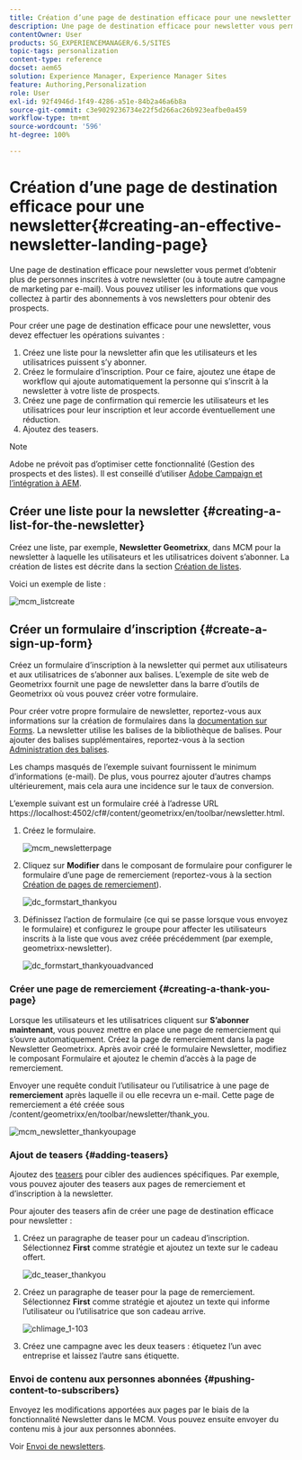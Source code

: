 ```yaml
---
title: Création d’une page de destination efficace pour une newsletter
description: Une page de destination efficace pour newsletter vous permet d’obtenir plus de personnes inscrites à votre newsletter (ou à toute autre campagne de marketing par e-mail). Vous pouvez utiliser les informations que vous collectez à partir des abonnements à vos newsletters pour obtenir des prospects.
contentOwner: User
products: SG_EXPERIENCEMANAGER/6.5/SITES
topic-tags: personalization
content-type: reference
docset: aem65
solution: Experience Manager, Experience Manager Sites
feature: Authoring,Personalization
role: User
exl-id: 92f4946d-1f49-4286-a51e-84b2a46a6b8a
source-git-commit: c3e9029236734e22f5d266ac26b923eafbe0a459
workflow-type: tm+mt
source-wordcount: '596'
ht-degree: 100%

---
```


# Création d’une page de destination efficace pour une newsletter{#creating-an-effective-newsletter-landing-page}

Une page de destination efficace pour newsletter vous permet d’obtenir plus de personnes inscrites à votre newsletter (ou à toute autre campagne de marketing par e-mail). Vous pouvez utiliser les informations que vous collectez à partir des abonnements à vos newsletters pour obtenir des prospects.

Pour créer une page de destination efficace pour une newsletter, vous devez effectuer les opérations suivantes :

1. Créez une liste pour la newsletter afin que les utilisateurs et les utilisatrices puissent s’y abonner.
1. Créez le formulaire d’inscription. Pour ce faire, ajoutez une étape de workflow qui ajoute automatiquement la personne qui s’inscrit à la newsletter à votre liste de prospects.
1. Créez une page de confirmation qui remercie les utilisateurs et les utilisatrices pour leur inscription et leur accorde éventuellement une réduction.
1. Ajoutez des teasers.

>[!NOTE]
>
>Adobe ne prévoit pas d’optimiser cette fonctionnalité (Gestion des prospects et des listes).
>Il est conseillé d’utiliser [Adobe Campaign et l’intégration à AEM](/help/sites-administering/campaign.md).

## Créer une liste pour la newsletter {#creating-a-list-for-the-newsletter}

Créez une liste, par exemple, **Newsletter Geometrixx**, dans MCM pour la newsletter à laquelle les utilisateurs et les utilisatrices doivent s’abonner. La création de listes est décrite dans la section [Création de listes](/help/sites-classic-ui-authoring/classic-personalization-campaigns.md#creatingnewlists). 

Voici un exemple de liste :

![mcm_listcreate](assets/mcm_listcreate.png)

## Créer un formulaire d’inscription {#create-a-sign-up-form}

Créez un formulaire d’inscription à la newsletter qui permet aux utilisateurs et aux utilisatrices de s’abonner aux balises. L’exemple de site web de Geometrixx fournit une page de newsletter dans la barre d’outils de Geometrixx où vous pouvez créer votre formulaire.

Pour créer votre propre formulaire de newsletter, reportez-vous aux informations sur la création de formulaires dans la [documentation sur Forms](/help/sites-authoring/default-components.md#form). La newsletter utilise les balises de la bibliothèque de balises. Pour ajouter des balises supplémentaires, reportez-vous à la section [Administration des balises](/help/sites-authoring/tags.md#tagadministration).

Les champs masqués de l’exemple suivant fournissent le minimum d’informations (e-mail). De plus, vous pourrez ajouter d’autres champs ultérieurement, mais cela aura une incidence sur le taux de conversion.

L’exemple suivant est un formulaire créé à l’adresse URL https://localhost:4502/cf#/content/geometrixx/en/toolbar/newsletter.html.

1. Créez le formulaire.

   ![mcm_newsletterpage](assets/mcm_newsletterpage.png)

1. Cliquez sur **Modifier** dans le composant de formulaire pour configurer le formulaire d’une page de remerciement (reportez-vous à la section [Création de pages de remerciement](#creating-a-thank-you-page)).

   ![dc_formstart_thankyou](assets/dc_formstart_thankyou.png)

1. Définissez l’action de formulaire (ce qui se passe lorsque vous envoyez le formulaire) et configurez le groupe pour affecter les utilisateurs inscrits à la liste que vous avez créée précédemment (par exemple, geometrixx-newsletter).

   ![dc_formstart_thankyouadvanced](assets/dc_formstart_thankyouadvanced.png)

### Créer une page de remerciement {#creating-a-thank-you-page}

Lorsque les utilisateurs et les utilisatrices cliquent sur **S’abonner maintenant**, vous pouvez mettre en place une page de remerciement qui s’ouvre automatiquement. Créez la page de remerciement dans la page Newsletter Geometrixx. Après avoir créé le formulaire Newsletter, modifiez le composant Formulaire et ajoutez le chemin d’accès à la page de remerciement.

Envoyer une requête conduit l’utilisateur ou l’utilisatrice à une page de **remerciement** après laquelle il ou elle recevra un e-mail. Cette page de remerciement a été créée sous /content/geometrixx/en/toolbar/newsletter/thank_you.

![mcm_newsletter_thankyoupage](assets/mcm_newsletter_thankyoupage.png)

### Ajout de teasers {#adding-teasers}

Ajoutez des [teasers](/help/sites-classic-ui-authoring/classic-personalization-campaigns.md#teasers) pour cibler des audiences spécifiques. Par exemple, vous pouvez ajouter des teasers aux pages de remerciement et d’inscription à la newsletter.

Pour ajouter des teasers afin de créer une page de destination efficace pour newsletter :

1. Créez un paragraphe de teaser pour un cadeau d’inscription. Sélectionnez **First** comme stratégie et ajoutez un texte sur le cadeau offert.

   ![dc_teaser_thankyou](assets/dc_teaser_thankyou.png)

1. Créez un paragraphe de teaser pour la page de remerciement. Sélectionnez **First** comme stratégie et ajoutez un texte qui informe l’utilisateur ou l’utilisatrice que son cadeau arrive.

   ![chlimage_1-103](assets/chlimage_1-103.png)

1. Créez une campagne avec les deux teasers : étiquetez l’un avec entreprise et laissez l’autre sans étiquette.

### Envoi de contenu aux personnes abonnées {#pushing-content-to-subscribers}

Envoyez les modifications apportées aux pages par le biais de la fonctionnalité Newsletter dans le MCM. Vous pouvez ensuite envoyer du contenu mis à jour aux personnes abonnées.

Voir [Envoi de newsletters](/help/sites-classic-ui-authoring/classic-personalization-campaigns.md#newsletters).

